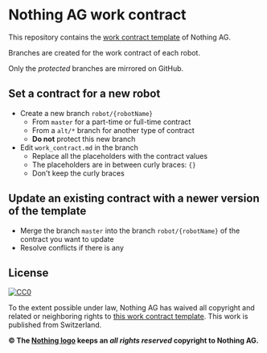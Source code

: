 # Nothing AG work contract

This repository contains the [work contract template](./work_contract.md) of Nothing AG.

Branches are created for the work contract of each robot.

Only the *protected* branches are mirrored on GitHub.

## Set a contract for a new robot

- Create a new branch `robot/{robotName}`
  - From `master` for a part-time or full-time contract
  - From a `alt/*` branch for another type of contract
  - **Do not** protect this new branch
- Edit `work_contract.md` in the branch
  - Replace all the placeholders with the contract values
  - The placeholders are in between curly braces: `{}`
  - Don't keep the curly braces

## Update an existing contract with a newer version of the template

- Merge the branch `master` into the branch `robot/{robotName}` of the contract you want to update
- Resolve conflicts if there is any

## License

<a rel="license" href="http://creativecommons.org/publicdomain/zero/1.0/">
  <img src="http://i.creativecommons.org/p/zero/1.0/88x31.png" alt="CC0" />
</a>

To the extent possible under law, Nothing AG has waived all copyright and related or neighboring rights to [this work contract template](./work_contract.md). This work is published from Switzerland.

**© The [Nothing logo](./nothing_logo.md) keeps an *all rights reserved* copyright to Nothing AG.**
